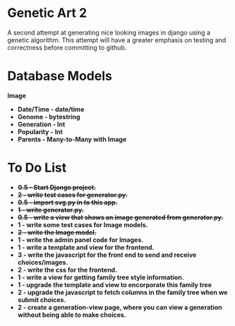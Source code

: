 # Genetic Art 2
A second attempt at generating nice looking images in django using a genetic algorithm. This attempt will have a greater emphasis on testing and correctness before committing to github.

# Database Models

<b>Image<b>
 - Date/Time - date/time
 - Genome - bytestring
 - Generation - Int
 - Popularity - Int
 - Parents - Many-to-Many with Image

# To Do List

- <strike>0.5 - Start Django project.</strike>
- <strike>2 - write test cases for generator.py.</strike>
- <strike>0.5 - import svg.py in to this app.</strike>
- <strike>1 - write generator.py.</strike>
- <strike>0.5 - write a view that shows an image generated from generator.py.</strike>
- 1 - write some test cases for Image models.
- <strike>2 - write the Image model.</strike>
- 1 - write the admin panel code for Images.
- 1 - write a template and view for the frontend.
- 3 - write the javascript for the front end to send and receive choices/images.
- 2 - write the css for the frontend.
- 1 - write a view for getting family tree style information.
- 1 - upgrade the template and view to encorporate this family tree
- 2 - upgrade the javascript to fetch columns in the family tree when we submit choices.
- 2 - create a generation-view page, where you can view a generation without being able to make choices.
